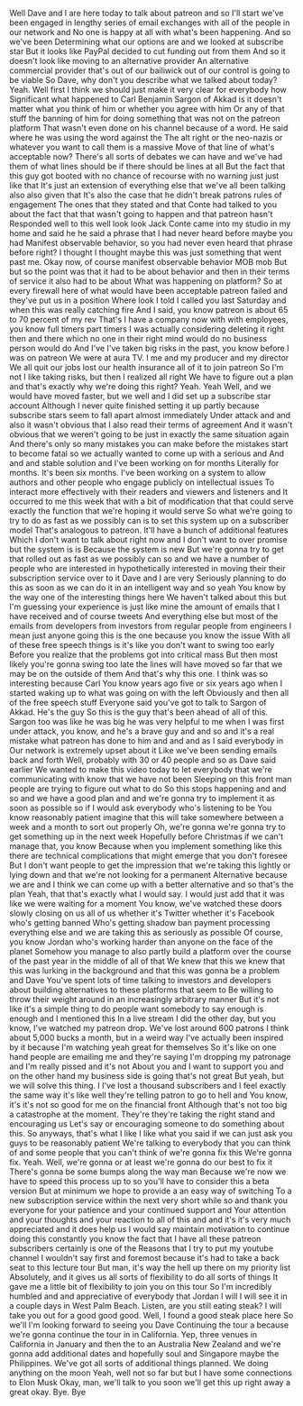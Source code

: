  Well Dave and I are here today to talk about patreon and so I'll start we've been engaged in lengthy series of email exchanges with all of the people in our network and No one is happy at all with what's been happening. And so we've been Determining what our options are and we looked at subscribe star But it looks like PayPal decided to cut funding out from them And so it doesn't look like moving to an alternative provider An alternative commercial provider that's out of our bailiwick out of our control is going to be viable So Dave, why don't you describe what we talked about today? Yeah. Well first I think we should just make it very clear for everybody how Significant what happened to Carl Benjamin Sargon of Akkad is it doesn't matter what you think of him or whether you agree with him Or any of that stuff the banning of him for doing something that was not on the patreon platform That wasn't even done on his channel because of a word. He said where he was using the word against the The alt right or the neo-nazis or whatever you want to call them is a massive Move of that line of what's acceptable now? There's all sorts of debates we can have and we've had them of what lines should be if there should be lines at all But the fact that this guy got booted with no chance of recourse with no warning just just like that It's just an extension of everything else that we've all been talking also also given that It's also the case that he didn't break patrons rules of engagement The ones that they stated and that Conte had talked to you about the fact that that wasn't going to happen and that patreon hasn't Responded well to this well look look Jack Conte came into my studio in my home and said he he said a phrase that I had never heard before maybe you had Manifest observable behavior, so you had never even heard that phrase before right? I thought I thought maybe this was just something that went past me. Okay now, of course manifest observable behavior MOB mob But but so the point was that it had to be about behavior and then in their terms of service it also had to be about What was happening on platform? So at every firewall here of what would have been acceptable patreon failed and they've put us in a position Where look I told I called you last Saturday and when this was really catching fire And I said, you know patreon is about 65 to 70 percent of my rev That's I have a company now with with employees, you know full timers part timers I was actually considering deleting it right then and there which no one in their right mind would do no business person would do And I've I've taken big risks in the past, you know before I was on patreon We were at aura TV. I me and my producer and my director We all quit our jobs lost our health insurance all of it to join patreon So I'm not I like taking risks, but then I realized all right We have to figure out a plan and that's exactly why we're doing this right? Yeah. Yeah Well, and we would have moved faster, but we well and I did set up a subscribe star account Although I never quite finished setting it up partly because subscribe stars seem to fall apart almost immediately Under attack and and also it wasn't obvious that I also read their terms of agreement And it wasn't obvious that we weren't going to be just in exactly the same situation again And there's only so many mistakes you can make before the mistakes start to become fatal so we actually wanted to come up with a serious and And and and stable solution and I've been working on for months Literally for months. It's been six months. I've been working on a system to allow authors and other people who engage publicly on intellectual issues To interact more effectively with their readers and viewers and listeners and It occurred to me this week that with a bit of modification that that could serve exactly the function that we're hoping it would serve So what we're going to try to do as fast as we possibly can is to set this system up on a subscriber model That's analogous to patreon. It'll have a bunch of additional features Which I don't want to talk about right now and I don't want to over promise but the system is is Because the system is new But we're gonna try to get that rolled out as fast as we possibly can so and we have a number of people who are interested in hypothetically interested in moving their their subscription service over to it Dave and I are very Seriously planning to do this as soon as we can do it in an intelligent way and so yeah You know by the way one of the interesting things here We haven't talked about this but I'm guessing your experience is just like mine the amount of emails that I have received and of course tweets And everything else but most of the emails from developers from investors from regular people from engineers I mean just anyone going this is the one because you know the issue With all of these free speech things is it's like you don't want to swing too early Before you realize that the problems got into critical mass But then most likely you're gonna swing too late the lines will have moved so far that we may be on the outside of them And that's why this one. I think was so interesting because Carl You know years ago five or six years ago when I started waking up to what was going on with the left Obviously and then all of the free speech stuff Everyone said you've got to talk to Sargon of Akkad. He's the guy So this is the guy that's been ahead of all of this. Sargon too was like he was big he was very helpful to me when I was first under attack, you know, and he's a brave guy and and so and it's a real mistake what patreon has done to him and and and as I said everybody in Our network is extremely upset about it Like we've been sending emails back and forth Well, probably with 30 or 40 people and so as Dave said earlier We wanted to make this video today to let everybody that we're communicating with know that we have not been Sleeping on this front man people are trying to figure out what to do So this stops happening and and so and we have a good plan and and we're gonna try to implement it as soon as possible so if I would ask everybody who's listening to be You know reasonably patient imagine that this will take somewhere between a week and a month to sort out properly Oh, we're gonna we're gonna try to get something up in the next week Hopefully before Christmas if we can't manage that, you know Because when you implement something like this there are technical complications that might emerge that you don't foresee But I don't want people to get the impression that we're taking this lightly or lying down and that we're not looking for a permanent Alternative because we are and I think we can come up with a better alternative and so that's the plan Yeah, that that's exactly what I would say. I would just add that it was like we were waiting for a moment You know, we've watched these doors slowly closing on us all of us whether it's Twitter whether it's Facebook who's getting banned Who's getting shadow ban payment processing everything else and we are taking this as seriously as possible Of course, you know Jordan who's working harder than anyone on the face of the planet Somehow you manage to also partly build a platform over the course of the past year in the middle of all of that We knew that this we knew that this was lurking in the background and that this was gonna be a problem and Dave You've spent lots of time talking to investors and developers about building alternatives to these platforms that seem to Be willing to throw their weight around in an increasingly arbitrary manner But it's not like it's a simple thing to do people want somebody to say enough is enough and I mentioned this In a live stream I did the other day, but you know, I've watched my patreon drop. We've lost around 600 patrons I think about 5,000 bucks a month, but in a weird way I've actually been inspired by it because I'm watching yeah great for themselves So it's like on one hand people are emailing me and they're saying I'm dropping my patronage and I'm really pissed and it's not About you and I want to support you and on the other hand my business side is going that's not great But yeah, but we will solve this thing. I I've lost a thousand subscribers and I feel exactly the same way it's like well they're telling patron to go to hell and You know, it's it's not so good for me on the financial front Although that's not too big a catastrophe at the moment. They're they're taking the right stand and encouraging us Let's say or encouraging someone to do something about this. So anyways, that's what I like I like what you said if we can just ask you guys to be reasonably patient We're talking to everybody that you can think of and some people that you can't think of we're gonna fix this We're gonna fix. Yeah. Well, we're gonna or at least we're gonna do our best to fix it There's gonna be some bumps along the way man Because we're now we have to speed this process up to so you'll have to consider this a beta version But at minimum we hope to provide a an easy way of switching To a new subscription service within the next very short while so and thank you everyone for your patience and your continued support and Your attention and your thoughts and your reaction to all of this and and it's it's very much appreciated and it does help us I would say maintain motivation to continue doing this constantly you know the fact that I have all these patreon subscribers certainly is one of the Reasons that I try to put my youtube channel I wouldn't say first and foremost because it's had to take a back seat to this lecture tour But man, it's way the hell up there on my priority list Absolutely, and it gives us all sorts of flexibility to do all sorts of things It gave me a little bit of flexibility to join you on this tour So I'm incredibly humbled and and appreciative of everybody that Jordan I will I will see it in a couple days in West Palm Beach. Listen, are you still eating steak? I will take you out for a good good good. Well, I found a good steak place here So we'll I'm looking forward to seeing you Dave Continuing the tour a because we're gonna continue the tour in in California. Yep, three venues in California in January and then the to an Australia New Zealand and we're gonna add additional dates and hopefully soul and Singapore maybe the Philippines. We've got all sorts of additional things planned. We doing anything on the moon Yeah, well not so far but but I have some connections to Elon Musk Okay, man, we'll talk to you soon we'll get this up right away a great okay. Bye. Bye